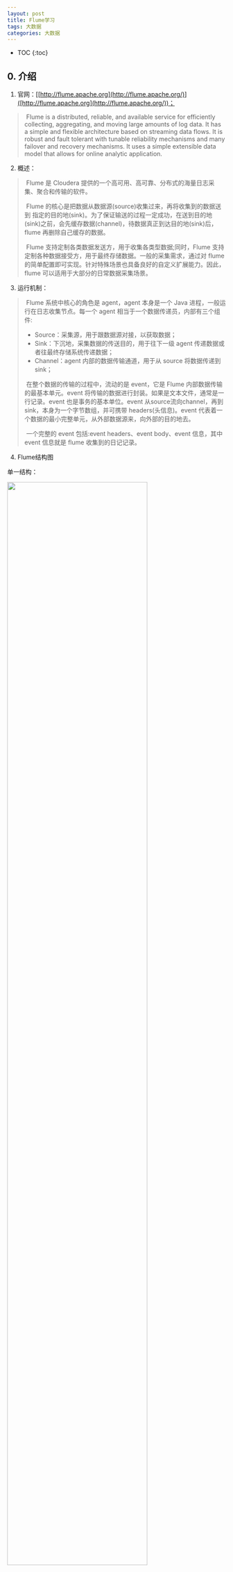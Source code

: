 ```yaml
---
layout: post
title: Flume学习
tags: 大数据
categories: 大数据
---
```


* TOC
{:toc}
## 0. 介绍

1. 官网：[[http://flume.apache.org](http://flume.apache.org/)]([http://flume.apache.org](http://flume.apache.org/))；

> ​		Flume is a distributed, reliable, and available service for efficiently collecting, aggregating, and moving large amounts of log data. It has a simple and flexible architecture based on streaming data flows. It is robust and fault tolerant with tunable reliability mechanisms and many failover and recovery mechanisms. It uses a simple extensible data model that allows for online analytic application.

2. 概述：

> ​	    Flume 是 Cloudera 提供的一个高可用、高可靠、分布式的海量日志采集、聚合和传输的软件。
>
> ​        Flume 的核心是把数据从数据源(source)收集过来，再将收集到的数据送到 指定的目的地(sink)。为了保证输送的过程一定成功，在送到目的地(sink)之前，会先缓存数据(channel)，待数据真正到达目的地(sink)后，flume 再删除自己缓存的数据。
>
> ​        Flume 支持定制各类数据发送方，用于收集各类型数据;同时，Flume 支持定制各种数据接受方，用于最终存储数据。一般的采集需求，通过对 flume 的简单配置即可实现。针对特殊场景也具备良好的自定义扩展能力。因此，flume 可以适用于大部分的日常数据采集场景。

3. 运行机制：

> ​		Flume 系统中核心的角色是 agent，agent 本身是一个 Java 进程，一般运行在日志收集节点。每一个 agent 相当于一个数据传递员，内部有三个组件:
>
> - Source：采集源，用于跟数据源对接，以获取数据；
> - Sink：下沉地，采集数据的传送目的，用于往下一级 agent 传递数据或者往最终存储系统传递数据；
> - Channel：agent 内部的数据传输通道，用于从 source 将数据传递到 sink；
>
> ​        在整个数据的传输的过程中，流动的是 event，它是 Flume 内部数据传输的最基本单元。event 将传输的数据进行封装。如果是文本文件，通常是一行记录。event 也是事务的基本单位。event 从source流向channel，再到 sink，本身为一个字节数组，并可携带 headers(头信息)。event 代表着一个数据的最小完整单元，从外部数据源来，向外部的目的地去。
>
> ​        一个完整的 event 包括:event headers、event body、event 信息，其中event 信息就是 flume 收集到的日记记录。

4. Flume结构图

单一结构：

<img src="https://adoredu.github.io/static/img/maven/image-20200420140931960.png" width=80% />

复杂结构：

<img src="https://adoredu.github.io/static/img/maven/image-20200420140956578.png" width=80%/>

## 1. 安装

Flume安装较为简单，下载安装包解压到目标机，配置JAVA_HOME即可。

下载：这里使用[**apache-flume-1.9.0-bin.tar.gz**](https://mirrors.tuna.tsinghua.edu.cn/apache/flume/1.9.0/apache-flume-1.9.0-bin.tar.gz)；

安装：

```shell
# 解压文件
tar -zxvf apache-flume-1.9.0-bin.tar.gz -C ~
# 重命名为flume
mv apache-flume-1.9.0-bin/ flume
# 删除安装包
```

配置：

```shell
# 复制模版配置文件
cp flume-env.sh.template flume-env.sh

# 配置JAVA_HOME
```

## 2. 案例

使用Flume的核心就是采集方案的配置，即通过配置文件对Flume的三个组件进行配置。

### 2.1 入门案例

以官网案例为例，实现一个从本地网络端口到控制台的信息采集。

创建配置文件（位置随意，这里为conf/netcat-logger.conf）：

```sh
# example.conf: A single-node Flume configuration

# Name the components on this agent
a1.sources = r1
a1.sinks = k1
a1.channels = c1

# Describe/configure the source
a1.sources.r1.type = netcat
a1.sources.r1.bind = localhost
a1.sources.r1.port = 44444

# Describe the sink
a1.sinks.k1.type = logger

# Use a channel which buffers events in memory
a1.channels.c1.type = memory
# 默认该通道中最大的可以存储的 event 数量
a1.channels.c1.capacity = 1000
# 每次最大可以从 source 中拿到或者送到 sink 中的 event 数量
a1.channels.c1.transactionCapacity = 100

# Bind the source and sink to the channel
a1.sources.r1.channels = c1
a1.sinks.k1.channel = c1  # 注意这里是1对1，channel不是channels
```

启动Flume：

```shell
$: bin/flume-ng agent --conf conf --conf-file conf/netcat-logger.conf --name a1 -Dflume.root.logger=INFO,console
```

使用telnet测试：

```shell
gp@node-1:~$ telnet 127.0.0.1 44444
Trying 127.0.0.1...
Connected to 127.0.0.1.
Escape character is '^]'.
hello world  # 输入hello world回车
OK
```

控制台：

```shell
2020-04-20 15:07:09,834 (SinkRunner-PollingRunner-DefaultSinkProcessor) [INFO - org.apache.flume.sink.LoggerSink.process(LoggerSink.java:95)] Event: { headers:{} body: 68 65 6C 6C 6F 20 77 6F 72 6C 64 0D             hello world. }
```

### 2.2 采集目录到HDFS

需求：某特定目录下会不断产生文件，现要每当有新文件出现就采集到hdfs。

- source：spooldir；
- sink：hdfs sink；
- channel：文件channel或内存channel；

spooldir-hdfs.conf:

```shell
# Name the components on this agent
a1.sources = r1
a1.sinks = k1
a1.channels = c1

# Describe/configure the source
# 注意:不能往监控目中重复丢同名文件。否则flume异常，停止工作
a1.sources.r1.type = spooldir
a1.sources.r1.spoolDir = /home/gp/logs  # 目录要提前创建，否则启动报错
a1.sources.r1.fileHeader = true

# Describe the sink
a1.sinks.k1.type = hdfs
a1.sinks.k1.hdfs.path = /flume/events/%y-%m-%d/%H%M/
a1.sinks.k1.hdfs.filePrefix = events-
# 每10分钟的文件保存在同一个目录下
a1.sinks.k1.hdfs.round = true
a1.sinks.k1.hdfs.roundValue = 10
a1.sinks.k1.hdfs.roundUnit = minute
# 临时文件写入hdfs文件限制，满足任何一个就写入文件
a1.sinks.k1.hdfs.rollInterval = 3
a1.sinks.k1.hdfs.rollSize = 20
a1.sinks.k1.hdfs.rollCount = 5
a1.sinks.k1.hdfs.batchSize = 1
a1.sinks.k1.hdfs.useLocalTimeStamp = true

# 生成的文件类型，默认是 Sequencefile，可用 DataStream，普通文本
a1.sinks.k1.hdfs.fileType = DataStream

# Use a channel which buffers events in memory
a1.channels.c1.type = memory
a1.channels.c1.capacity = 1000
a1.channels.c1.transactionCapacity = 100

# Bind the source and sink to the channel
a1.sources.r1.channels = c1
a1.sinks.k1.channel = c1
```

启动：

```shell
$: bin/flume-ng agent -c conf -f conf/spooldir-hdfs.conf -n a1 -Dflume.root.logger=INFO,console
```

测试：

```shell
$: cp 1.txt logs/
```

报错：

```shell
2020-04-21 15:52:32,881 (pool-3-thread-1) [INFO - org.apache.flume.client.avro.ReliableSpoolingFileEventReader.readEvents(ReliableSpoolingFileEventReader.java:384)] Last read took us just up to a file boundary. Rolling to the next file, if there is one.
2020-04-21 15:52:32,882 (pool-3-thread-1) [INFO - org.apache.flume.client.avro.ReliableSpoolingFileEventReader.rollCurrentFile(ReliableSpoolingFileEventReader.java:497)] Preparing to move file /home/gp/logs/2.txt to /home/gp/logs/2.txt.COMPLETED
2020-04-21 15:52:32,920 (SinkRunner-PollingRunner-DefaultSinkProcessor) [INFO - org.apache.flume.sink.hdfs.HDFSDataStream.configure(HDFSDataStream.java:57)] Serializer = TEXT, UseRawLocalFileSystem = false
2020-04-21 15:52:33,002 (SinkRunner-PollingRunner-DefaultSinkProcessor) [ERROR - org.apache.flume.sink.hdfs.HDFSEventSink.process(HDFSEventSink.java:459)] process failed
java.lang.NoSuchMethodError: com.google.common.base.Preconditions.checkArgument(ZLjava/lang/String;Ljava/lang/Object;)V
	at org.apache.hadoop.conf.Configuration.set(Configuration.java:1357)
	at org.apache.hadoop.conf.Configuration.set(Configuration.java:1338)
	at org.apache.hadoop.conf.Configuration.setBoolean(Configuration.java:1679)
	at org.apache.flume.sink.hdfs.BucketWriter.open(BucketWriter.java:221)
	at org.apache.flume.sink.hdfs.BucketWriter.append(BucketWriter.java:572)
	at org.apache.flume.sink.hdfs.HDFSEventSink.process(HDFSEventSink.java:412)
	at org.apache.flume.sink.DefaultSinkProcessor.process(DefaultSinkProcessor.java:67)
	at org.apache.flume.SinkRunner$PollingRunner.run(SinkRunner.java:145)
	at java.lang.Thread.run(Thread.java:745)
Exception in thread "SinkRunner-PollingRunner-DefaultSinkProcessor" java.lang.NoSuchMethodError: com.google.common.base.Preconditions.checkArgument(ZLjava/lang/String;Ljava/lang/Object;)V
	at org.apache.hadoop.conf.Configuration.set(Configuration.java:1357)
	at org.apache.hadoop.conf.Configuration.set(Configuration.java:1338)
	at org.apache.hadoop.conf.Configuration.setBoolean(Configuration.java:1679)
	at org.apache.flume.sink.hdfs.BucketWriter.open(BucketWriter.java:221)
	at org.apache.flume.sink.hdfs.BucketWriter.append(BucketWriter.java:572)
	at org.apache.flume.sink.hdfs.HDFSEventSink.process(HDFSEventSink.java:412)
	at org.apache.flume.sink.DefaultSinkProcessor.process(DefaultSinkProcessor.java:67)
	at org.apache.flume.SinkRunner$PollingRunner.run(SinkRunner.java:145)
	at java.lang.Thread.run(Thread.java:745)
```

原因：jar包冲突（guava*.jar）。

解决：将Flume中jar包删除，拷贝Hadoop中jar包到对应目录，重新启动Flume即可正常运行。

```shell
$: rm -rf ~/flume/lib/guava-11.0.2.jar
$: cp ~/hadoop-3.2.1/share/hadoop/common/lib/guava-27.0-jre.jar ~/flume/lib
```

结果：

```shell
gp@node-1:~$ hadoop fs -ls /flume/events/20-04-21/1540
Found 2 items
-rw-r--r--   2 gp supergroup         23 2020-04-21 15:43 /flume/events/20-04-21/1540/events-.1587455027027
-rw-r--r--   2 gp supergroup         36 2020-04-21 15:43 /flume/events/20-04-21/1540/events-.1587455027028
gp@node-1:~$ hadoop fs -cat /flume/events/20-04-21/1540/events-.1587455027027
2020-04-21 15:59:04,858 INFO sasl.SaslDataTransferClient: SASL encryption trust check: localHostTrusted = false, remoteHostTrusted = false
hello world java hello
gp@node-1:~$ hadoop fs -cat /flume/events/20-04-21/1540/events-.1587455027028
2020-04-21 15:59:11,319 INFO sasl.SaslDataTransferClient: SASL encryption trust check: localHostTrusted = false, remoteHostTrusted = false
python scala spark
world java react
```

### 2.3 采集文件到HDFS

需求：如将某服务器下源源不断产生的日志（追加日志）采集到hdfs。

- source：exec 'tail -F file'；
- sink：hdfs sink；
- channel：memory channel；

tail-hdfs.conf：

```sh
# Name the components on this agent 
a1.sources = r1
a1.sinks = k1
a1.channels = c1

# Describe/configure the source
a1.sources.r1.type = exec
a1.sources.r1.command = tail -F /home/gp/logs/test.log
a1.sources.r1.channels = c1

# Describe the sink
a1.sinks.k1.type = hdfs
a1.sinks.k1.hdfs.path = /flume/tailout/%y-%m-%d/%H%M/
a1.sinks.k1.hdfs.filePrefix = events-
a1.sinks.k1.hdfs.round = true
a1.sinks.k1.hdfs.roundValue = 10
a1.sinks.k1.hdfs.roundUnit = minute
a1.sinks.k1.hdfs.rollInterval = 3
a1.sinks.k1.hdfs.rollSize = 20
a1.sinks.k1.hdfs.rollCount = 5
a1.sinks.k1.hdfs.batchSize = 1
a1.sinks.k1.hdfs.useLocalTimeStamp = true

#生成的文件类型，默认是 Sequencefile，可用 DataStream，则为普通文本
a1.sinks.k1.hdfs.fileType = DataStream

# Use a channel which buffers events in memory
a1.channels.c1.type = memory
a1.channels.c1.capacity = 1000
a1.channels.c1.transactionCapacity = 100

# Bind the source and sink to the channel
a1.sources.r1.channels = c1
a1.sinks.k1.channel = c1
```

启动：

```sh
$: bin/flume-ng agent -c conf -f conf/tail-hdfs.conf -n a1 -Dflume.root.logger=INFO,console
```

模拟日志产生：

```shell
$: while true; do echo 'access access ... ' >> /home/gp/logs/test.log; sleep 0.5; done
```

参数解析：

- rollInterval：默认值30， hdfs sink 间隔多长将临时文件滚动成最终目标文件，单位秒。如果设置成 0，则表示不根据时间来滚动文件；

  注:滚动(roll)指的是，hdfs sink 将临时文件重命名成最终目标文件，并新打开一个临时文件来写入数据；

- rollSize：默认值1024，当临时文件达到该大小（单位:bytes）时，滚动成目标文件。如果设置成 0，则表示不根据临时文件大小来滚动文件；

- rollCount：默认值10，当 events 数据达到该数量时候，将临时文件滚动成目标文件。如果设置成 0，则表示不根据 events 数据来滚动文件；

- round：默认值false，是否启用时间上的"舍弃"，这里的"舍弃"，类似于"四舍五入"；

- roundValue：默认值1，时间上进行"舍弃"的值；

- roundUnit：默认值seconds，时间上进行"舍弃"的单位，包含second、minute、hour；

  round*：即每隔多久生成一个新目录。

## 3. 负载均衡

当一台机器（一个进程）无法满足所有请求时，可以使用多个Flume进程组成复杂结构，实现负载均衡。简单结构图如：

![image-20200422145915060](https://adoredu.github.io/static/img/maven/image-20200422145915060.png)

其中Agent1 是一个路由节点，负责将 Channel 暂存的 Event 均衡到对应的多个 Sink组件上，而每个 Sink 组件分别连接到一个独立的 Agent 上。Avro是RPC的跨网络传输协议。

这里使用node-1作为Agent1，node-2和node-3作为Agent2和Agent3。首先将flume拷贝至node-2和node3：

```shell
$: scp -r flume/ gp@node-2:~
$: scp -r flume/ gp@node-3:~ 
```

Agent1采集方案（exec-avro.conf）：

```shell
# name agent1
agent1.channels = c1
agent1.sources = r1
agent1.sinks = k1 k2

# set group
agent1.sinkgroup = g1

# set channel
agent1.channels.c1.type = memory
agent1.channels.c1.capacity = 1000
agent1.channels.c1.transactionCapacity = 100

agent1.sources.r1.channels = c1
agent1.sources.r1.type = exec
agent1.sources.r1.command = tail -F /home/gp/logs/123.log

# set sink1
agent1.sinks.k1.channel = c1
agent1.sinks.k1.type = avro
agent1.sinks.k1.hostname = node-2
agent1.sinks.k1.port = 52020

# set sink2
agent1.sinks.k2.channel = c1
agent1.sinks.k2.type = avro
agent1.sinks.k2.hostname = node-3
agent1.sinks.k2.port = 52020

# set sink group
agent1.sinkgroups.g1.sinks = k1 k2

# set load_balance
agent1.sinkgroups.g1.processor.type = load_balance
agent1.sinkgroups.g1.processor.backoff = true  # 开启黑名单
agent1.sinkgroups.g1.processor.selector = round_robin  # 轮询，还可以为random
agent1.sinkgroups.g1.processor.selector.maxTimeOut = 10000  # 黑名单"惩罚"时长
```

Agent2/Agent3采集方案（avro-logger.conf）：

```shell
# Name the components on this agent
a1.sources = r1
a1.sinks = k1
a1.channels = c1

# Describe/configure the source
a1.sources.r1.type = avro
a1.sources.r1.channels = c1
a1.sources.r1.bind = node-2  # Agent3中这里为node-3
a1.sources.r1.port = 52020

# Describe the sink
a1.sinks.k1.type = logger

# Use a channel which buffers events in memory
a1.channels.c1.type = memory
a1.channels.c1.capacity = 1000
a1.channels.c1.transactionCapacity = 100

# Bind the source and sink to the channel
a1.sources.r1.channels = c1
a1.sinks.k1.channel = c1
```

启动Agent2/Agent3：

```shell
$: bin/flume-ng agent -c conf -f conf/avro-logger.conf -n a1 -Dflume.root.logger=INFO,console
```

启动Agent1：

```shell
$: bin/flume-ng agent -c conf -f conf/exec-avro.conf -n agent1 -Dflume.root.logger=INFO,console
```

模拟日志：

```shell
$: while true; do echo 'access ...' >> /home/gp/logs/123.log; sleep 3; done
```

## 4. Failover

Failover（容错）主要体现在多级架构中，架构和负载均衡架构类似。不同的是，负载均衡是多个Agent按照某种规则共同消费上级events。而容错机制则只有一个Agent干活，只不过当某个Agent无法工作时，会有另一个顶上来。

> ​	    Failover Sink Processor 维护一个优先级 Sink 组件列表，只要有一个 Sink 组件可用，Event 就被传递到下一个组件。故障转移机制的作用是将失败的 Sink 降级到一个池，在这些池中它们被分配一个冷却时间，随着故障的连续，在重试之前冷却时间增加。一旦 Sink 成功发送一个事件，它将恢复到活动池。 Sink 具有与之相关的优先级，数量越大，优先级越高。 
>
> ​        例如，具有优先级为 100 的 sink 在优先级为 80 的 Sink 之前被激活。如果在发送事件时汇聚失败，则接下来将尝试下一个具有最高优先级的 Sink 发送事件。如果没有指定优先级，则根据在配置中指定 Sink 的顺序来确定优先级。 

Agent1采集方案（exec-avro.conf）：

```shell
# name agent1
agent1.channels = c1
agent1.sources = r1
agent1.sinks = k1 k2

# set group
agent1.sinkgroup = g1

# set channel
agent1.channels.c1.type = memory
agent1.channels.c1.capacity = 1000
agent1.channels.c1.transactionCapacity = 100

agent1.sources.r1.channels = c1
agent1.sources.r1.type = exec
agent1.sources.r1.command = tail -F /home/gp/logs/123.log

# set sink1
agent1.sinks.k1.channel = c1
agent1.sinks.k1.type = avro
agent1.sinks.k1.hostname = node-2
agent1.sinks.k1.port = 52020

# set sink2
agent1.sinks.k2.channel = c1
agent1.sinks.k2.type = avro
agent1.sinks.k2.hostname = node-3
agent1.sinks.k2.port = 52020

# set sink group
agent1.sinkgroups.g1.sinks = k1 k2

# set failover
agent1.sinkgroups.g1.processor.type = failover
agent1.sinkgroups.g1.processor.priority.k1 = 10  # 设置优先级
agent1.sinkgroups.g1.processor.priority.k2 = 1
agent1.sinkgroups.g1.processor.maxpenalty = 10000  # 冷却时长
```

Agent2/Agent3采集方案（avro-logger.conf）：

```shell
# Name the components on this agent
a1.sources = r1
a1.sinks = k1
a1.channels = c1

# Describe/configure the source
a1.sources.r1.type = avro
a1.sources.r1.channels = c1
a1.sources.r1.bind = node-2  # Agent3中这里为node-3
a1.sources.r1.port = 52020

# Describe the sink
a1.sinks.k1.type = logger

# Use a channel which buffers events in memory
a1.channels.c1.type = memory
a1.channels.c1.capacity = 1000
a1.channels.c1.transactionCapacity = 100

# Bind the source and sink to the channel
a1.sources.r1.channels = c1
a1.sinks.k1.channel = c1
```

## 5. 拦截器

> ​        Flume 是 Cloudera 提供的一个高可用的，高可靠的，分布式的海量日志采集、聚合和传输的系统，Flume 支持在日志系统中定制各类数据发送方，用于收集数据。同时，Flume 提供对数据进行简单处理，并写到各种数据接受方（可定制）的能力。
>
> ​		Flume 有各种自带的拦截器，比如TimestampInterceptor、
> HostInterceptor、RegexExtractorInterceptor 等，通过使用不同的拦截器，实现不同的功能。但是以上的这些拦截器，不能改变原有日志数据的内容或者对日志信息添加一定的处理逻辑，当一条日志信息有几十个甚至上百个字段的时候，在传统的 Flume 处理下，收集到的日志还是会有对应这么多的字段，也不能对想要的字段进行对应的处理。

需求：假设有A、B 两台日志服务机器实时生产日志主要类型为 access.log、nginx.log、 web.log 。

现在要求把A、B 机器中的access.log、nginx.log、web.log 采集汇总到C机器上 然后统一收集到 hdfs 中。 但是在 hdfs 中要求的目录为:

- /source/logs/access/20160101/** 
- /source/logs/nginx/20160101/** 
- /source/logs/web/20160101/** 

流程分析：

![image-20200423163632421](https://adoredu.github.io/static/img/maven/image-20200423163632421.png)

实现：

在服务器A和服务器B上创建配置文件（exec_source_avro_sink.conf）：

```shell
# Name the components on this agent
a1.sources = r1 r2 r3
a1.sinks = k1
a1.channels = c1

# Describe/configure the source
a1.sources.r1.type = exec
a1.sources.r1.command = tail -F /root/data/access.log
a1.sources.r1.interceptors = i1
a1.sources.r1.interceptors.i1.type = static
# static 拦截器的功能就是往采集到的数据的 header 中插入自己定义的 key-value 对 
a1.sources.r1.interceptors.i1.key = type 
a1.sources.r1.interceptors.i1.value = access

a1.sources.r2.type = exec
a1.sources.r2.command = tail -F /root/data/nginx.log
a1.sources.r2.interceptors = i2
a1.sources.r2.interceptors.i2.type = static
a1.sources.r2.interceptors.i2.key = type
a1.sources.r2.interceptors.i2.value = nginx

a1.sources.r3.type = exec
a1.sources.r3.command = tail -F /root/data/web.log
a1.sources.r3.interceptors = i3
a1.sources.r3.interceptors.i3.type = static
a1.sources.r3.interceptors.i3.key = type
a1.sources.r3.interceptors.i3.value = web

# Describe the sink
a1.sinks.k1.type = avro
a1.sinks.k1.hostname = 192.168.200.101
a1.sinks.k1.port = 41414

# Use a channel which buffers events in memory
a1.channels.c1.type = memory
a1.channels.c1.capacity = 20000
a1.channels.c1.transactionCapacity = 10000

# Bind the source and sink to the channel
a1.sources.r1.channels = c1
a1.sources.r2.channels = c1
a1.sources.r3.channels = c1
a1.sinks.k1.channel = c1
```

在服务器 C 上创建配置文件（avro_source_hdfs_sink.conf）：

```shell
#定义 agent 名， source、channel、sink 的名称
a1.sources = r1
a1.sinks = k1
a1.channels = c1

#定义 source
a1.sources.r1.type = avro
a1.sources.r1.bind = 192.168.200.101
a1.sources.r1.port =41414
#添加时间拦截器
a1.sources.r1.interceptors = i1
a1.sources.r1.interceptors.i1.type = org.apache.flume.interceptor.TimestampInterceptor$Builder

#定义 channels
a1.channels.c1.type = memory
a1.channels.c1.capacity = 20000
a1.channels.c1.transactionCapacity = 10000

#定义 sink
a1.sinks.k1.type = hdfs
a1.sinks.k1.hdfs.path=hdfs://192.168.200.101:9000/source/logs/%{ty pe}/%Y%m%d
a1.sinks.k1.hdfs.filePrefix = events
a1.sinks.k1.hdfs.fileType = DataStream
a1.sinks.k1.hdfs.writeFormat = Text
#时间类型
a1.sinks.k1.hdfs.useLocalTimeStamp = true #生成的文件不按条数生成
a1.sinks.k1.hdfs.rollCount = 0
#生成的文件按时间生成
a1.sinks.k1.hdfs.rollInterval = 30
#生成的文件按大小生成
a1.sinks.k1.hdfs.rollSize = 10485760
#批量写入 hdfs 的个数
a1.sinks.k1.hdfs.batchSize = 10000
# flume 操作 hdfs 的线程数(包括新建，写入等)
a1.sinks.k1.hdfs.threadsPoolSize=10
#操作 hdfs 超时时间
a1.sinks.k1.hdfs.callTimeout=30000

#组装 source、channel、sink
a1.sources.r1.channels = c1
a1.sinks.k1.channel = c1
```

启动C，启动A、B。

Flume支持自定义拦截器，要实现 Interceptor 接口。打包后放至flume/lib下。配置文件如：

```shell
a1.channels = c1
a1.sources = r1
a1.sinks = s1

#channel
a1.channels.c1.type = memory
a1.channels.c1.capacity=100000
a1.channels.c1.transactionCapacity=50000
#source
a1.sources.r1.channels = c1
a1.sources.r1.type = spooldir
a1.sources.r1.spoolDir = /root/data/
a1.sources.r1.batchSize= 50
a1.sources.r1.inputCharset = UTF-8
a1.sources.r1.interceptors =i1 i2
a1.sources.r1.interceptors.i1.type = cn.adoredu.interceptor.CustomParameterInterceptor$Builder
# 下面配置与具体业务相关
a1.sources.r1.interceptors.i1.fields_separator=\\u0009
a1.sources.r1.interceptors.i1.indexs =0,1,3,5,6
a1.sources.r1.interceptors.i1.indexs_separator =\\u002c
a1.sources.r1.interceptors.i1.encrypted_field_index =0
a1.sources.r1.interceptors.i2.type = org.apache.flume.interceptor.TimestampInterceptor$Builder
#sink
a1.sinks.s1.channel = c1
a1.sinks.s1.type = hdfs
a1.sinks.s1.hdfs.path =hdfs://192.168.200.101:9000/flume/%Y%m%d
a1.sinks.s1.hdfs.filePrefix = event
a1.sinks.s1.hdfs.fileSuffix = .log
a1.sinks.s1.hdfs.rollSize = 10485760
a1.sinks.s1.hdfs.rollInterval =20
a1.sinks.s1.hdfs.rollCount = 0
a1.sinks.s1.hdfs.batchSize = 1500
a1.sinks.s1.hdfs.round = true
a1.sinks.s1.hdfs.roundUnit = minute
a1.sinks.s1.hdfs.threadsPoolSize = 25
a1.sinks.s1.hdfs.useLocalTimeStamp = true
a1.sinks.s1.hdfs.minBlockReplicas = 1
```

